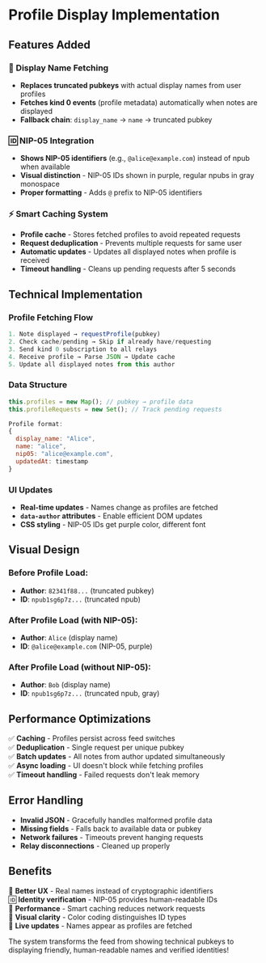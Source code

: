 # Profile Display Implementation

## Features Added

### 👤 Display Name Fetching
- **Replaces truncated pubkeys** with actual display names from user profiles
- **Fetches kind 0 events** (profile metadata) automatically when notes are displayed
- **Fallback chain**: `display_name` → `name` → truncated pubkey

### 🆔 NIP-05 Integration  
- **Shows NIP-05 identifiers** (e.g., `@alice@example.com`) instead of npub when available
- **Visual distinction** - NIP-05 IDs shown in purple, regular npubs in gray monospace
- **Proper formatting** - Adds `@` prefix to NIP-05 identifiers

### ⚡ Smart Caching System
- **Profile cache** - Stores fetched profiles to avoid repeated requests
- **Request deduplication** - Prevents multiple requests for same user
- **Automatic updates** - Updates all displayed notes when profile is received
- **Timeout handling** - Cleans up pending requests after 5 seconds

## Technical Implementation

### Profile Fetching Flow
```javascript
1. Note displayed → requestProfile(pubkey)
2. Check cache/pending → Skip if already have/requesting  
3. Send kind 0 subscription to all relays
4. Receive profile → Parse JSON → Update cache
5. Update all displayed notes from this author
```

### Data Structure
```javascript
this.profiles = new Map(); // pubkey → profile data
this.profileRequests = new Set(); // Track pending requests

Profile format:
{
  display_name: "Alice",
  name: "alice", 
  nip05: "alice@example.com",
  updatedAt: timestamp
}
```

### UI Updates
- **Real-time updates** - Names change as profiles are fetched
- **`data-author` attributes** - Enable efficient DOM updates
- **CSS styling** - NIP-05 IDs get purple color, different font

## Visual Design

### Before Profile Load:
- **Author**: `82341f88...` (truncated pubkey)
- **ID**: `npub1sg6p7z...` (truncated npub)

### After Profile Load (with NIP-05):
- **Author**: `Alice` (display name)  
- **ID**: `@alice@example.com` (NIP-05, purple)

### After Profile Load (without NIP-05):
- **Author**: `Bob` (display name)
- **ID**: `npub1sg6p7z...` (truncated npub, gray)

## Performance Optimizations

✅ **Caching** - Profiles persist across feed switches  
✅ **Deduplication** - Single request per unique pubkey  
✅ **Batch updates** - All notes from author updated simultaneously  
✅ **Async loading** - UI doesn't block while fetching profiles  
✅ **Timeout handling** - Failed requests don't leak memory  

## Error Handling

- **Invalid JSON** - Gracefully handles malformed profile data
- **Missing fields** - Falls back to available data or pubkey
- **Network failures** - Timeouts prevent hanging requests
- **Relay disconnections** - Cleaned up properly

## Benefits

🎯 **Better UX** - Real names instead of cryptographic identifiers  
🆔 **Identity verification** - NIP-05 provides human-readable IDs  
🚀 **Performance** - Smart caching reduces network requests  
💜 **Visual clarity** - Color coding distinguishes ID types  
🔄 **Live updates** - Names appear as profiles are fetched  

The system transforms the feed from showing technical pubkeys to displaying friendly, human-readable names and verified identities!